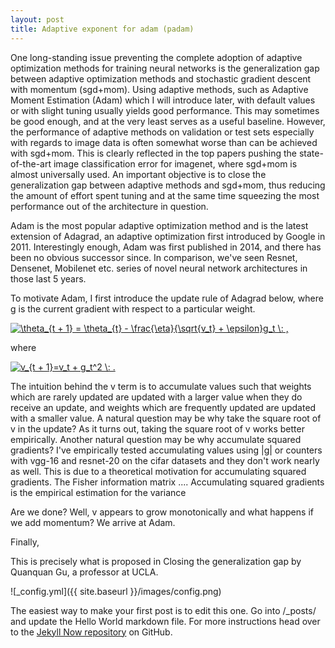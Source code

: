 ```yaml
---
layout: post
title: Adaptive exponent for adam (padam)
---
```


One long-standing issue preventing the complete adoption of adaptive optimization methods for training neural networks is the generalization gap between adaptive optimization methods and stochastic gradient descent with momentum (sgd+mom). Using adaptive methods, such as Adaptive Moment Estimation (Adam) which I will introduce later, with default values or with slight tuning usually yields good performance. This may sometimes be good enough, and at the very least serves as a useful baseline. However, the performance of adaptive methods on validation or test sets especially with regards to image data is often somewhat worse than can be achieved with sgd+mom. This is clearly reflected in the top papers pushing the state-of-the-art image classification error for imagenet, where sgd+mom is almost universally used. An important objective is to close the generalization gap between adaptive methods and sgd+mom, thus reducing the amount of effort spent tuning and at the same time squeezing the most performance out of the architecture in question.

Adam is the most popular adaptive optimization method and is the latest extension of Adagrad, an adaptive optimization first introduced by Google in 2011. Interestingly enough, Adam was first published in 2014, and there has been no obvious successor since. In comparison, we've seen Resnet, Densenet, Mobilenet etc. series of novel neural network architectures in those last 5 years. 

To motivate Adam, I first introduce the update rule of Adagrad below, where g is the current gradient with respect to a particular weight.

<a href="https://www.codecogs.com/eqnedit.php?latex=\theta_{t&space;&plus;&space;1}&space;=&space;\theta_{t}&space;-&space;\frac{\eta}{\sqrt{v_t}&space;&plus;&space;\epsilon}g_t&space;\:&space;." target="_blank"><img src="https://latex.codecogs.com/gif.latex?\theta_{t&space;&plus;&space;1}&space;=&space;\theta_{t}&space;-&space;\frac{\eta}{\sqrt{v_t}&space;&plus;&space;\epsilon}g_t&space;\:&space;." title="\theta_{t + 1} = \theta_{t} - \frac{\eta}{\sqrt{v_t} + \epsilon}g_t \: ," /></a>

where

<a href="https://www.codecogs.com/eqnedit.php?latex=v_{t&space;&plus;&space;1}=v_t&space;&plus;&space;g_t^2" target="_blank"><img src="https://latex.codecogs.com/gif.latex?v_{t&space;&plus;&space;1}=v_t&space;&plus;&space;g_t^2" title="v_{t + 1}=v_t + g_t^2 \: ." /></a>

The intuition behind the v term is to accumulate values such that weights which are rarely updated are updated with a larger value when they do receive an update, and weights which are frequently updated are updated with a smaller value. A natural question may be why take the square root of v in the update? As it turns out, taking the square root of v works better empirically. Another natural question may be why accumulate squared gradients? I've empirically tested accumulating values using |g| or counters with vgg-16 and resnet-20 on the cifar datasets and they don't work nearly as well. This is due to a theoretical motivation for accumulating squared gradients. The Fisher information matrix .... Accumulating squared gradients is the empirical estimation for the variance

Are we done? Well, v appears to grow monotonically and what happens if we add momentum? We arrive at Adam.



Finally, 

This is precisely what is proposed in Closing the generalization gap by Quanquan Gu, a professor at UCLA.

![_config.yml]({{ site.baseurl }}/images/config.png)

The easiest way to make your first post is to edit this one. Go into /_posts/ and update the Hello World markdown file. For more instructions head over to the [Jekyll Now repository](https://github.com/barryclark/jekyll-now) on GitHub.
